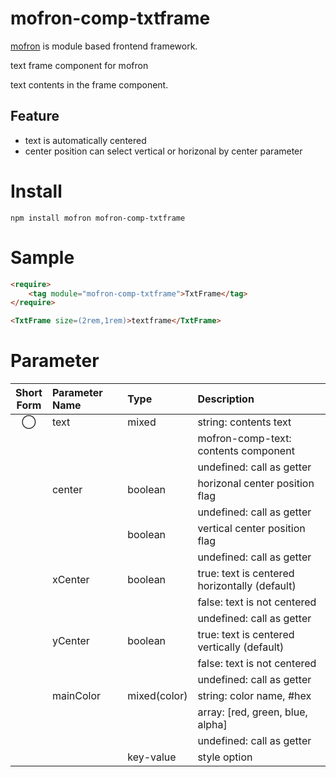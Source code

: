 # mofron-comp-txtframe
[mofron](https://mofron.github.io/mofron/) is module based frontend framework.

text frame component for mofron

text contents in the frame component.

## Feature
 - text is automatically centered
 - center position can select vertical or horizonal by center parameter

# Install
```
npm install mofron mofron-comp-txtframe
```

# Sample
```html
<require>
    <tag module="mofron-comp-txtframe">TxtFrame</tag>
</require>

<TxtFrame size=(2rem,1rem)>textframe</TxtFrame>
```

# Parameter

| Short<br>Form | Parameter Name | Type | Description |
|:-------------:|:---------------|:-----|:------------|
| ◯  | text | mixed | string: contents text |
| | | | mofron-comp-text: contents component |
| | | | undefined: call as getter |
| | center | boolean | horizonal center position flag |
| | | | undefined: call as getter |
| | | boolean | vertical center position flag |
| | | | undefined: call as getter |
| | xCenter | boolean | true: text is centered horizontally (default) |
| | | | false: text is not centered |
| | | | undefined: call as getter |
| | yCenter | boolean | true: text is centered vertically (default) |
| | | | false: text is not centered |
| | | | undefined: call as getter |
| | mainColor | mixed(color) | string: color name, #hex |
| | | | array: [red, green, blue, alpha] |
| | | | undefined: call as getter |
| | | key-value | style option |

